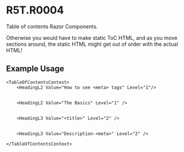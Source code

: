 # R5T.R0004
Table of contents Razor Components.


Otherwise you would have to make static ToC HTML, and as you move sections around, the static HTML might get out of order with the actual HTML!


## Example Usage


    <TableOfContentsContext>
        <HeadingL2 Value="How to see <meta> tags" Level="1"/>


        <HeadingL2 Value="The Basics" Level="1" />


        <HeadingL3 Value="<title>" Level="2" />


        <HeadingL3 Value="Description-<meta>" Level="2" />

    </TableOfContentsContext>